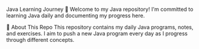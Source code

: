 Java Learning Journey 🚀
Welcome to my Java repository! I'm committed to learning Java daily and documenting my progress here.

📌 About This Repo
This repository contains my daily Java programs, notes, and exercises.
I aim to push a new Java program every day as I progress through different concepts.
